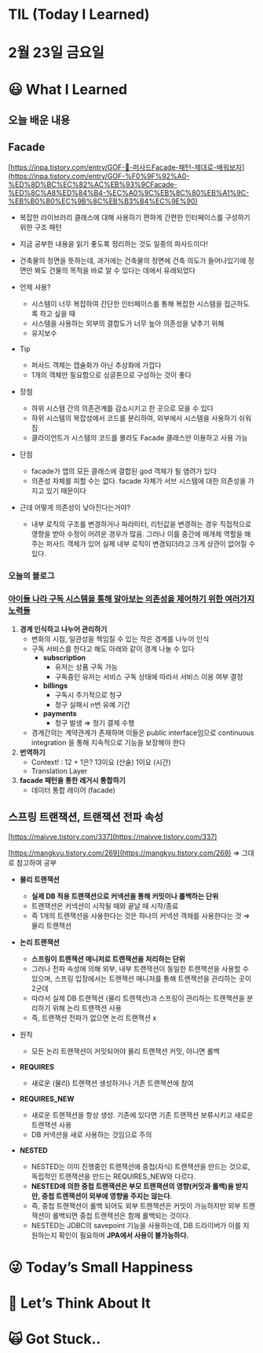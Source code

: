 # TIL (Today I Learned)

# 2월 23일 금요일

# 😃 What I Learned

## 오늘 배운 내용

## Facade

[https://inpa.tistory.com/entry/GOF-💠-퍼사드Facade-패턴-제대로-배워보자](https://inpa.tistory.com/entry/GOF-%F0%9F%92%A0-%ED%8D%BC%EC%82%AC%EB%93%9CFacade-%ED%8C%A8%ED%84%B4-%EC%A0%9C%EB%8C%80%EB%A1%9C-%EB%B0%B0%EC%9B%8C%EB%B3%B4%EC%9E%90)

- 복잡한 라이브러리 클래스에 대해 사용하기 편하게 간편한 인터페이스를 구성하기 위한 구조 패턴
- 지금 공부한 내용을 읽기 좋도록 정리하는 것도 일종의 파사드이다!
- 건축물의 정면을 뜻하는데, 과거에는 건축물의 정면에 건축 의도가 들어나있기에 정면만 봐도 건물의 목적을 바로 알 수 있다는 데에서 유래되었다

- 언제 사용?
    - 시스템이 너무 복잡하여 간단한 인터페이스를 통해 복잡한 시스템을 접근하도록 하고 싶을 때
    - 시스템을 사용하는 외부의 결합도가 너무 높아 의존성을 낮추기 위해
    - 유지보수

- Tip
    - 퍼사드 객체는 캡슐화가 아닌 추상화에 가깝다
    - 1개의 객체만 필요함으로 싱글톤으로 구성하는 것이 좋다

- 장점
    - 하위 시스템 간의 의존관계를 감소시키고 한 곳으로 모을 수 있다
    - 하위 시스템의 복잡성에서 코드를 분리하여, 외부에서 시스템을 사용하기 쉬워짐
    - 클라이언트가 시스템의 코드를 몰라도 Facade 클래스만 이용하고 사용 가능
- 단점
    - facade가 앱의 모든 클래스에 결합된 god 객체가 될 염려가 있다
    - 의존성 자체를 피할 수는 없다. facade 자체가 서브 시스템에 대한 의존성을 가지고 있기 때문이다
- 근데 어떻게 의존성이 낮아진다는거야?
    - 내부 로직의 구조를 변경하거나 파라미터, 리턴값을 변경하는 경우 직접적으로 영향을 받아 수정이 어려운 경우가 많음. 그러나 이를 중간에 매개체 역할을 해주는 퍼사드 객체가 있어 실제 내부 로직이 변경되더라고 크게 상관이 없어질 수 있다.

### 오늘의 블로그

### [아이들 나라 구독 시스템을 통해 알아보는 의존성을 제어하기 위한 여러가지 노력들](https://i-nara.oopy.io/9b010bf6-5f3c-4a46-8a36-d33a62f73c8d)

1. **경계 인식하고 나누어 관리하기**
    - 변화의 시점, 일관성을 책임질 수 있는 작은 경계를 나누어 인식
    - 구독 서비스를 한다고 해도 아래와 같이 경계 나눌 수 있다
        - **subscription**
            - 유저는 상품 구독 가능
            - 구독중인 유저는 서비스 구독 상태에 따라서 서비스 이용 여부 결정
        - **billings**
            - 구독시 주기적으로 청구
            - 청구 실패시 n번 유예 기간
        - **payments**
            - 청구 발생 ⇒ 정기 결제 수행
    - 경계간의는 계약관계가 존재하며 이들은 public interface임으로 continuous integration 을 통해 지속적으로 기능을 보장해야 한다
2. **번역하기**
    - Context! : 12 + 1은? 13이요 (산술) 1이요 (시간)
    - Translation Layer
3. **facade 패턴을 통한 레거시 통합하기**
    - 데이터 통합 레이어 (facade)

## 스프링 트랜잭션, 트랜잭션 전파 속성

[https://maivve.tistory.com/337](https://maivve.tistory.com/337)

[https://mangkyu.tistory.com/269](https://mangkyu.tistory.com/269) ⇒ 그대로 참고하여 공부

- **물리 트랜잭션**
    - **실제 DB 적용 트랜잭션으로 커넥션을 통해 커밋이나 롤백하는 단위**
    - 트랜잭션은 커넥션이 시작될 때와 끝날 때 시작/종료
    - 즉 1개의 트랜잭션을 사용한다는 것은 하나의 커넥션 객체를 사용한다는 것 ⇒ 물리 트랜잭션
- **논리 트랜잭션**
    - **스프링이 트랜잭션 매니저로 트랜잭션을 처리하는 단위**
    - 그러나 전파 속성에 의해 외부, 내부 트랜잭션이 동일한 트랜잭션을 사용할 수 있으며, 스프링 입장에서는 트랜잭션 매니저를 통해 트랜잭션을 관리하는 곳이 2군데
    - 따라서 실제 DB 트랜잭션 (물리 트랜잭션)과 스프링이 관리하는 트랜잭션을 분리하기 위해 논리 트랜잭션 사용
    - 즉, 트랜잭션 전파가 없으면 논리 트랜잭션 x
- 원칙
    - 모든 논리 트랜잭션이 커밋되어야 물리 트랜잭션 커밋, 아니면 롤백

- **REQUIRES**
    - 새로운 (물리) 트랜잭션 생성하거나 기존 트랜잭션에 참여
- **REQUIRES_NEW**
    - 새로운 트랜잭션을 항상 생성. 기존에 있다면 기존 트랜잭션 보류시키고 새로운 트랜잭션 사용
    - DB 커넥션을 새로 사용하는 것임으로 주의
- **NESTED**
    - NESTED는 이미 진행중인 트랜잭션에 중첩(자식) 트랜잭션을 만드는 것으로, 독립적인 트랜잭션을 만드는 REQUIRES_NEW와 다르다.
    - **NESTED에 의한 중첩 트랜잭션은 부모 트랜잭션의 영향(커밋과 롤백)을 받지만, 중첩 트랜잭션이 외부에 영향을 주지는 않는다.**
    - 즉, 중첩 트랜잭션이 롤백 되어도 외부 트랜잭션은 커밋이 가능하지만 외부 트랜잭션이 롤백되면 중첩 트랜잭션은 함께 롤백되는 것이다.
    - NESTED는 JDBC의 savepoint 기능을 사용하는데, DB 드라이버가 이를 지원하는지 확인이 필요하며 **JPA에서 사용이 불가능하다.**

# 😜 Today’s Small Happiness

# 🧐 Let’s Think About It

# 🙀 Got Stuck..